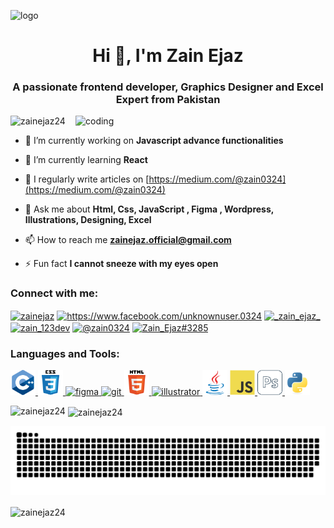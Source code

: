 ![logo](https://github.com/ZainEjaz24/Zain-Ejaz/blob/main/Banner.png)

<h1 align="center">Hi 👋, I'm Zain Ejaz</h1>
<h3 align="center">A passionate frontend developer, Graphics Designer and Excel Expert from Pakistan</h3>
<img align="right" alt="coding"  width="400" src= "https://media1.giphy.com/media/H1f1T0tKK4jEfNt6MG/giphy.gif?cid=82a1493bmobfye255xnqdom88b2sd3fvtmd7dgdh77odk8ll&ep=v1_gifs_search&rid=giphy.gif&ct=g ">

<p align="left"> <img src="https://komarev.com/ghpvc/?username=zainejaz24&label=Profile%20views&color=0e75b6&style=flat" alt="zainejaz24" /> </p>

- 🔭 I’m currently working on **Javascript advance functionalities**

- 🌱 I’m currently learning **React**

- 📝 I regularly write articles on [https://medium.com/@zain0324](https://medium.com/@zain0324)

- 💬 Ask me about **Html, Css, JavaScript , Figma , Wordpress, Illustrations, Designing, Excel**

- 📫 How to reach me **zainejaz.official@gmail.com**

- ⚡ Fun fact **I cannot sneeze with my eyes open**

<h3 align="left">Connect with me:</h3>
<p align="left">
<a href="https://linkedin.com/in/zainejaz" target="blank"><img align="center" src="https://raw.githubusercontent.com/rahuldkjain/github-profile-readme-generator/master/src/images/icons/Social/linked-in-alt.svg" alt="zainejaz" height="30" width="40" /></a>
<a href="https://www.facebook.com/profile.php?id=100095207245528" target="blank"><img align="center" src="https://raw.githubusercontent.com/rahuldkjain/github-profile-readme-generator/master/src/images/icons/Social/facebook.svg" alt="https://www.facebook.com/unknownuser.0324" height="30" width="40" /></a>
<a href="https://instagram.com/_zain_ejaz_" target="blank"><img align="center" src="https://raw.githubusercontent.com/rahuldkjain/github-profile-readme-generator/master/src/images/icons/Social/instagram.svg" alt="_zain_ejaz_" height="30" width="40" /></a>
<a href="https://dribbble.com/zain_123dev" target="blank"><img align="center" src="https://raw.githubusercontent.com/rahuldkjain/github-profile-readme-generator/master/src/images/icons/Social/dribbble.svg" alt="zain_123dev" height="30" width="40" /></a>
<a href="https://medium.com/@zain0324" target="blank"><img align="center" src="https://raw.githubusercontent.com/rahuldkjain/github-profile-readme-generator/master/src/images/icons/Social/medium.svg" alt="@zain0324" height="30" width="40" /></a>
<a href="https://discord.gg/Zain_Ejaz#3285" target="blank"><img align="center" src="https://raw.githubusercontent.com/rahuldkjain/github-profile-readme-generator/master/src/images/icons/Social/discord.svg" alt="Zain_Ejaz#3285" height="30" width="40" /></a>
</p>

<h3 align="left">Languages and Tools:</h3>
<p align="left"> <a href="https://www.w3schools.com/cpp/" target="_blank" rel="noreferrer"> <img src="https://raw.githubusercontent.com/devicons/devicon/master/icons/cplusplus/cplusplus-original.svg" alt="cplusplus" width="40" height="40"/> </a> <a href="https://www.w3schools.com/css/" target="_blank" rel="noreferrer"> <img src="https://raw.githubusercontent.com/devicons/devicon/master/icons/css3/css3-original-wordmark.svg" alt="css3" width="40" height="40"/> </a> <a href="https://www.figma.com/" target="_blank" rel="noreferrer"> <img src="https://www.vectorlogo.zone/logos/figma/figma-icon.svg" alt="figma" width="40" height="40"/> </a> <a href="https://git-scm.com/" target="_blank" rel="noreferrer"> <img src="https://www.vectorlogo.zone/logos/git-scm/git-scm-icon.svg" alt="git" width="40" height="40"/> </a> <a href="https://www.w3.org/html/" target="_blank" rel="noreferrer"> <img src="https://raw.githubusercontent.com/devicons/devicon/master/icons/html5/html5-original-wordmark.svg" alt="html5" width="40" height="40"/> </a> <a href="https://www.adobe.com/in/products/illustrator.html" target="_blank" rel="noreferrer"> <img src="https://www.vectorlogo.zone/logos/adobe_illustrator/adobe_illustrator-icon.svg" alt="illustrator" width="40" height="40"/> </a> <a href="https://www.java.com" target="_blank" rel="noreferrer"> <img src="https://raw.githubusercontent.com/devicons/devicon/master/icons/java/java-original.svg" alt="java" width="40" height="40"/> </a> <a href="https://developer.mozilla.org/en-US/docs/Web/JavaScript" target="_blank" rel="noreferrer"> <img src="https://raw.githubusercontent.com/devicons/devicon/master/icons/javascript/javascript-original.svg" alt="javascript" width="40" height="40"/> </a> <a href="https://www.photoshop.com/en" target="_blank" rel="noreferrer"> <img src="https://raw.githubusercontent.com/devicons/devicon/master/icons/photoshop/photoshop-line.svg" alt="photoshop" width="40" height="40"/> </a> <a href="https://www.python.org" target="_blank" rel="noreferrer"> <img src="https://raw.githubusercontent.com/devicons/devicon/master/icons/python/python-original.svg" alt="python" width="40" height="40"/> </a> </p>

<p><img align="left" src="https://github-readme-stats.vercel.app/api/top-langs?username=zainejaz24&show_icons=true&locale=en&layout=compact" alt="zainejaz24" /></p>

<p>&nbsp;<img align="center" src="https://github-readme-stats.vercel.app/api?username=zainejaz24&show_icons=true&locale=en" alt="zainejaz24" /></p>

<div align="center">
  <a href="#">
  <img  src="https://github.com/1999AZZAR/1999AZZAR/blob/main/resources/img/grid-snake.svg"
       alt="snake" /></a>
</div>

<p><img align="center" src="https://github-readme-streak-stats.herokuapp.com/?user=zainejaz24&" alt="zainejaz24" /></p>
